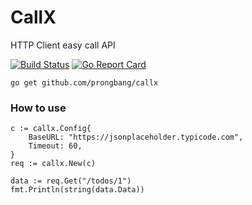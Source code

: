# CallX

HTTP Client easy call API

[![Build Status](http://img.shields.io/travis/prongbang/callx.svg)](https://travis-ci.org/prongbang/callx)
[![Go Report Card](https://goreportcard.com/badge/github.com/prongbang/callx)](https://goreportcard.com/report/github.com/prongbang/callx)


```
go get github.com/prongbang/callx
```

### How to use

```golang
c := callx.Config{
    BaseURL: "https://jsonplaceholder.typicode.com",
    Timeout: 60,
}
req := callx.New(c)

data := req.Get("/todos/1")
fmt.Println(string(data.Data))
```